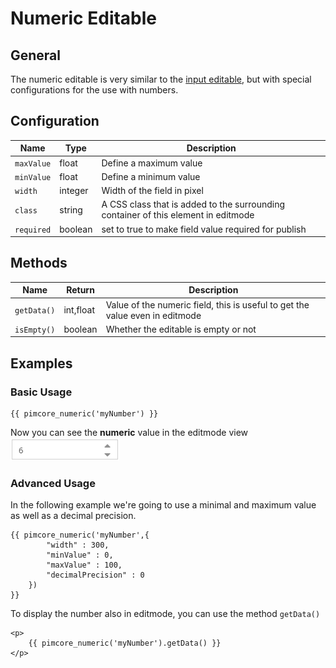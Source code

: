 # Numeric Editable

## General
The numeric editable is very similar to the [input editable](./16_Input.md), but with special configurations for the use with numbers.

## Configuration

| Name       | Type    | Description                                                                        |
|------------|---------|------------------------------------------------------------------------------------|
| `maxValue` | float   | Define a maximum value                                                             |
| `minValue` | float   | Define a minimum value                                                             |
| `width`    | integer | Width of the field in pixel                                                        |
| `class`    | string  | A CSS class that is added to the surrounding container of this element in editmode |
| `required` | boolean | set to true to make field value required for publish                       |

## Methods

| Name        | Return      | Description                                                                  |
|-------------|-------------|------------------------------------------------------------------------------|
| `getData()` | int,float   | Value of the numeric field, this is useful to get the value even in editmode |
| `isEmpty()` | boolean     | Whether the editable is empty or not                                         |

## Examples

### Basic Usage

```twig
{{ pimcore_numeric('myNumber') }}
```

Now you can see the **numeric** value in the editmode view 
![Numeric input - editmode](../../img/editables_numeric_simple_editmode.png)

### Advanced Usage

In the following example we're going to use a minimal and maximum value as well as a decimal precision. 

```twig
{{ pimcore_numeric('myNumber',{
		"width" : 300,
		"minValue" : 0,
		"maxValue" : 100,
		"decimalPrecision" : 0
	}) 
}}
```

To display the number also in editmode, you can use the method `getData()`

```twig
<p>
    {{ pimcore_numeric('myNumber').getData() }}
</p>
```
